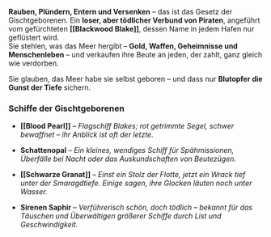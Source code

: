 **Rauben, Plündern, Entern und Versenken** – das ist das Gesetz der Gischtgeborenen. Ein **loser, aber tödlicher Verbund von Piraten**, angeführt vom gefürchteten **[[Blackwood Blake]]**, dessen Name in jedem Hafen nur geflüstert wird.  
Sie stehlen, was das Meer hergibt – **Gold, Waffen, Geheimnisse und Menschenleben** – und verkaufen ihre Beute an jeden, der zahlt, ganz gleich wie verdorben.

Sie glauben, das Meer habe sie selbst geboren – und dass nur **Blutopfer die Gunst der Tiefe** sichern.

### **Schiffe der Gischtgeborenen**

- **[[Blood Pearl]]** – _Flagschiff Blakes; rot getrimmte Segel, schwer bewaffnet – ihr Anblick ist oft der letzte._
    
- **Schattenopal** – _Ein kleines, wendiges Schiff für Spähmissionen, Überfälle bei Nacht oder das Auskundschaften von Beutezügen._
    
- **[[Schwarze Granat]]** – _Einst ein Stolz der Flotte, jetzt ein Wrack tief unter der Smaragdtiefe. Einige sagen, ihre Glocken läuten noch unter Wasser._
    
- **Sirenen Saphir** – _Verführerisch schön, doch tödlich – bekannt für das Täuschen und Überwältigen größerer Schiffe durch List und Geschwindigkeit._